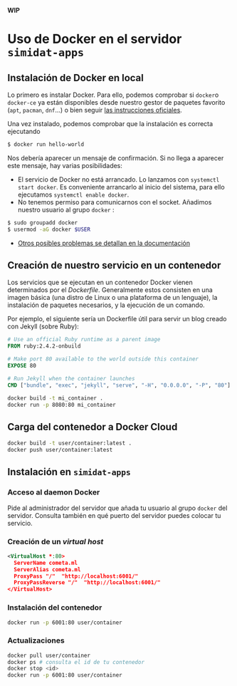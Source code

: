 **WIP**

# Uso de Docker en el servidor `simidat-apps`

## Instalación de Docker en local

Lo primero es instalar Docker. Para ello, podemos comprobar si `docker`o `docker-ce` ya están disponibles desde nuestro gestor de paquetes favorito (`apt`, `pacman`, `dnf`...) o bien seguir [las instrucciones oficiales](https://www.docker.com/community-edition).

Una vez instalado, podemos comprobar que la instalación es correcta ejecutando
~~~bash
$ docker run hello-world
~~~
Nos debería aparecer un mensaje de confirmación. Si no llega a aparecer este mensaje, hay varias posibilidades:

- El servicio de Docker no está arrancado. Lo lanzamos con `systemctl start docker`. Es conveniente arrancarlo al inicio del sistema, para ello ejecutamos `systemctl enable docker`.
- No tenemos permiso para comunicarnos con el socket. Añadimos nuestro usuario al grupo `docker` :
~~~bash
$ sudo groupadd docker
$ usermod -aG docker $USER
~~~
- [Otros posibles problemas se detallan en la documentación](https://docs.docker.com/engine/installation/linux/linux-postinstall/)

## Creación de nuestro servicio en un contenedor

Los servicios que se ejecutan en un contenedor Docker vienen determinados por el *Dockerfile*. Generalmente estos consisten en una imagen básica (una distro de Linux o una plataforma de un lenguaje), la instalación de paquetes necesarios, y la ejecución de un comando.

Por ejemplo, el siguiente sería un Dockerfile útil para servir un blog creado con Jekyll (sobre Ruby):

~~~Dockerfile
# Use an official Ruby runtime as a parent image
FROM ruby:2.4.2-onbuild

# Make port 80 available to the world outside this container
EXPOSE 80

# Run Jekyll when the container launches
CMD ["bundle", "exec", "jekyll", "serve", "-H", "0.0.0.0", "-P", "80"]
~~~



~~~bash
docker build -t mi_container .
docker run -p 8080:80 mi_container
~~~

## Carga del contenedor a Docker Cloud

~~~bash
docker build -t user/container:latest .
docker push user/container:latest
~~~

## Instalación en `simidat-apps`

### Acceso al daemon Docker

Pide al administrador del servidor que añada tu usuario al grupo `docker` del servidor. Consulta también en qué puerto del servidor puedes colocar tu servicio.

### Creación de un *virtual host*

~~~xml
<VirtualHost *:80>
  ServerName cometa.ml
  ServerAlias cometa.ml
  ProxyPass "/"  "http://localhost:6001/"
  ProxyPassReverse "/"  "http://localhost:6001/"
</VirtualHost>
~~~

### Instalación del contenedor

~~~bash
docker run -p 6001:80 user/container
~~~

### Actualizaciones

~~~bash
docker pull user/container
docker ps # consulta el id de tu contenedor
docker stop <id>
docker run -p 6001:80 user/container
~~~
<!--stackedit_data:
eyJoaXN0b3J5IjpbMjIzMTkxMjMsMTgzMTE1NzQ2N119
-->